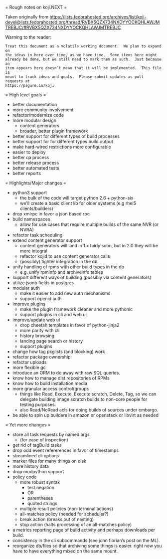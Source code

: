 = Rough notes on koji.NEXT =

Taken originally from https://lists.fedorahosted.org/archives/list/koji-devel@lists.fedorahosted.org/thread/RVBX5QZX734NXDYYOCKQHLAWJMTREBJC/#RVBX5QZX734NXDYYOCKQHLAWJMTREBJC

Warning to the reader:

    Treat this document as a volatile working document.  We plan to expand on
    the ideas in here over time, as we have time.  Some items here might
    already be done, but we still need to mark them as such.  Just because an
    item appears here doesn’t mean that it will be implemented.  This file is
    meant to track ideas and goals.  Please submit updates as pull requests at
    https://pagure.io/koji


= High level goals =

- better documentation
- more community involvement
- refactor/modernize code
- more modular design
  - content generators
  - broader, better plugin framework
- better support for different types of build processes
- better support for for different types build output
- make hard-wired restrictions more configurable
- easier to deploy
- better qa process
- better release process
- better automated tests
- better reports


= Highlights/Major changes =

- python3 support
  - the bulk of the code will target python 2.6 + python-six
  - we'll create a basic client lib for older systems (e.g rhel5 clients/builders)
- drop xmlrpc in favor a json based rpc
- build namespaces
  - allow for use cases that require multiple builds of the same NVR (or NVRA)
- refactor task scheduling
- extend content generator support
  - content generators will land in 1.x fairly soon, but in 2.0 they will be more integral
  - refactor kojid to use content generator calls
  - (possibly) tighter integration in the db
- unify handling of rpms with other build types in the db
  - e.g. unify rpminfo and archiveinfo tables
- support different ways of building (possibly via content generators)
- utilize jsonb fields in postgres
- modular auth
  - make it easier to add new auth mechanisms
  - support openid auth
- improve plugins
  - make the plugin framework cleaner and more pythonic
  - support plugins in cli and web ui
- improve/update web ui
  - drop cheetah templates in favor of python-jinja2
  - more parity with cli
  - history browsing
  - landing page search or history
  - support plugins
- change how tag pkglists (and blocking) work
- refactor package ownership
- refactor uploads
- more flexible gc
- introduce an ORM to do away with raw SQL queries.
- know how to manage dist repositories of RPMs
- know how to build installation media
- more granular access control/groups
  - things like Read, Execute, Execute scratch, Delete, Tag, so we can delegate
    building image scratch builds to non-core people for testing purposes.
  - also Read/NoRead acls for doing builds of sources under embargo.
- be able to spin up builders in amazon or openstack or libvirt as needed

= Yet more changes =

- store all task requests by named args
  - (for ease of inspection)
- get rid of tagBuild tasks
- drop odd event refererences in favor of timestamps
- streamlined cli options
- marker files for many things on disk
- more history data
- drop modpython support
- policy code
  - more robust syntax
    - test negation
    - OR
    - parentheses
    - quoted strings
   - multiple result policies (non-terminal actions)
   - all-matches policy (needed for scheduler?)
   - break action (breaks out of nesting)
   - stop action (halts processing of an all-matches policy)
- a metrics reporting page of build activity and perhaps downloads per build.
- consistency in the cli subcommands (see john florian’s post on the ML).
- reorganize db/files so that archiving some things is easier.  right now you
  have to have everything mixed on the same mount.
